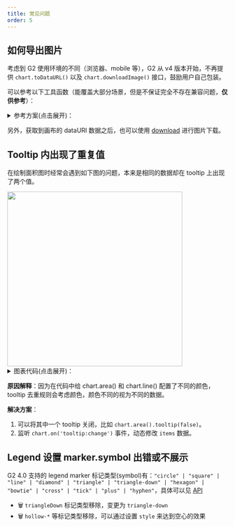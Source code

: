 ```yaml
---
title: 常见问题
order: 5
---
```


## 如何导出图片

考虑到 G2 使用环境的不同（浏览器、mobile 等），G2 从 v4 版本开始，不再提供 `chart.toDataURL()` 以及 `chart.downloadImage()` 接口，鼓励用户自己包装。

可以参考以下工具函数（能覆盖大部分场景，但是不保证完全不存在兼容问题，**仅供参考**）：

<details>
  <summary>
  参考方案(点击展开)：
  </summary>

```ts
/**
 * 返回图表的 dataURL 用于生成图片。
 * @param chart 需要获取 DataURL 的 chart 实例
 * @returns 返回图表的 dataURL
 */
function toDataURL(chart: Chart) {
  const canvas = chart.getCanvas();
  const renderer = chart.renderer;
  const canvasDom = canvas.get('el');
  let dataURL = '';
  if (renderer === 'svg') {
    const clone = canvasDom.cloneNode(true);
    const svgDocType = document.implementation.createDocumentType(
      'svg',
      '-//W3C//DTD SVG 1.1//EN',
      'http://www.w3.org/Graphics/SVG/1.1/DTD/svg11.dtd'
    );
    const svgDoc = document.implementation.createDocument('http://www.w3.org/2000/svg', 'svg', svgDocType);
    svgDoc.replaceChild(clone, svgDoc.documentElement);
    const svgData = new XMLSerializer().serializeToString(svgDoc);
    dataURL = 'data:image/svg+xml;charset=utf8,' + encodeURIComponent(svgData);
  } else if (renderer === 'canvas') {
    dataURL = canvasDom.toDataURL('image/png');
  }
  return dataURL;
}

/**
 * 图表图片导出
 * @param chart chart 实例
 * @param name 图片名称，可选，默认名为 'G2Chart'
 */
function downloadImage(chart: Chart, name: string = 'G2Chart') {
  const link = document.createElement('a');
  const renderer = chart.renderer;
  const filename = `${name}${renderer === 'svg' ? '.svg' : '.png'}`;
  const canvas = chart.getCanvas();
  canvas.get('timeline').stopAllAnimations();

  setTimeout(() => {
    const dataURL = toDataURL(chart);
    if (window.Blob && window.URL && renderer !== 'svg') {
      const arr = dataURL.split(',');
      const mime = arr[0].match(/:(.*?);/)[1];
      const bstr = atob(arr[1]);
      let n = bstr.length;
      const u8arr = new Uint8Array(n);
      while (n--) {
        u8arr[n] = bstr.charCodeAt(n);
      }
      const blobObj = new Blob([u8arr], { type: mime });
      if (window.navigator.msSaveBlob) {
        window.navigator.msSaveBlob(blobObj, filename);
      } else {
        link.addEventListener('click', () => {
          link.download = filename;
          link.href = window.URL.createObjectURL(blobObj);
        });
      }
    } else {
      link.addEventListener('click', () => {
        link.download = filename;
        link.href = dataURL;
      });
    }
    const e = document.createEvent('MouseEvents');
    e.initEvent('click', false, false);
    link.dispatchEvent(e);
  }, 16);
}
```

</details>

另外，获取到画布的 dataURI 数据之后，也可以使用 [download](https://github.com/rndme/download) 进行图片下载。

## Tooltip 内出现了重复值

在绘制面积图时经常会遇到如下图的问题，本来是相同的数据却在 tooltip 上出现了两个值。

<img src="https://gw.alipayobjects.com/mdn/rms_f5c722/afts/img/A*fAKvSaa-wQIAAAAAAAAAAABkARQnAQ" width=400 />

<details>
  <summary>
  图表代码(点击展开)：
  </summary>

```ts
import { Chart } from '@antv/g2';

const data = [
  { year: '1991', value: 15468 },
  { year: '1992', value: 16100 },
  { year: '1993', value: 15900 },
  { year: '1994', value: 17409 },
  { year: '1995', value: 17000 },
  { year: '1996', value: 31056 },
  { year: '1997', value: 31982 },
  { year: '1998', value: 32040 },
  { year: '1999', value: 33233 },
];
const chart = new Chart({
  container: 'container',
  autoFit: true,
  height: 500,
});

chart.data(data);
chart.scale({
  value: {
    min: 10000,
    nice: true,
  },
  year: {
    range: [0, 1],
  },
});
chart.tooltip({
  showCrosshairs: true,
  shared: true,
});

chart.axis('value', {
  label: {
    formatter: (val) => {
      return (+val / 10000).toFixed(1) + 'k';
    },
  },
});

// highlight-start
chart.area().position('year*value').color('l(90) 0:#1890FF 1:#f7f7f7');
chart.line().position('year*value');
// highlight-end

chart.render();
```

</details>

**原因解释**：因为在代码中给 chart.area() 和 chart.line() 配置了不同的颜色，tooltip 去重规则会考虑颜色，颜色不同的视为不同的数据。

**解决方案**：

1. 可以将其中一个 tooltip 关闭，比如 `chart.area().tooltip(false)`。
2. 监听 `chart.on('tooltip:change')` 事件，动态修改 `items` 数据。

## Legend 设置 marker.symbol 出错或不展示

G2 4.0 支持的 legend marker 标记类型(symbol)有：`"circle" | "square" | "line" | "diamond" | "triangle" | "triangle-down" | "hexagon" | "bowtie" | "cross" | "tick" | "plus" | "hyphen"`，具体可以见 [API](../api/general/legend#marker)

- 🗑️ `triangleDown` 标记类型移除，变更为 `triangle-down`
- 🗑️ `hollow-*` 等标记类型移除，可以通过设置 `style` 来达到空心的效果
